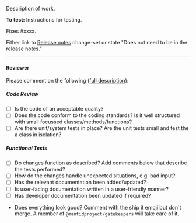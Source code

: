 Description of work.

**To test:** Instructions for testing.

Fixes #xxxx.

Either link to [Release notes](http://www.mantidproject.org/Release_Notes_3.7) change-set or state "Does not need to be in the release notes."

---

#### Reviewer ####

Please comment on the following ([full description](http://www.mantidproject.org/Individual_Ticket_Testing)):

##### Code Review #####

- [ ] Is the code of an acceptable quality?
- [ ] Does the code conform to the coding standards? Is it well structured with small focussed classes/methods/functions?
- [ ] Are there unit/system tests in place? Are the unit tests small and test the a class in isolation?

##### Functional Tests #####

- [ ] Do changes function as described? Add comments below that describe the tests performed?
- [ ] How do the changes handle unexpected situations, e.g. bad input?
- [ ] Has the relevant documentation been added/updated?
- [ ] Is user-facing documentation written in a user-friendly manner?
- [ ] Has developer documentation been updated if required?

- Does everything look good? Comment with the ship it emoji but don't merge. A member of `@mantidproject/gatekeepers` will take care of it.
